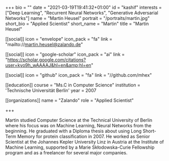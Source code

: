 +++
bio = ""
date = "2021-03-19T19:41:32+01:00"
id = "kashif"
interests = ["Deep Learning", "Recurrent Neural Networks", "Generative Adversarial Networks"]
name = "Martin Heusel"
portrait = "/portraits/martin.jpg"
short_bio = "Applied Scientist"
short_name = "Martin"
title = "Martin Heusel"

[[social]]
    icon = "envelope"
    icon_pack = "fa"
    link = "mailto://martin.heusel@zalando.de"

[[social]]
    icon = "google-scholar"
    icon_pack = "ai"
    link = "https://scholar.google.com/citations?user=kyo9h_wAAAAJ&hl=en&amp;hl=en"

[[social]]
    icon = "github"
    icon_pack = "fa"
    link = "//github.com/mhex"

[[education]]
    course = "Ms.C in Computer Science"
    institution = 'Technische Universität Berlin'
    year = 2007

[[organizations]]
    name = "Zalando"
    role = "Applied Scientist"

+++

Martin studied Computer Science at the Technical University of Berlin where his focus was on Machine Learning, Neural Networks from the beginning. He graduated with a Diploma thesis about using Long Short-Term Memory for protein classification in 2007. He worked as Senior Scientist at the Johannes Kepler University Linz in Austria at the Institute of Machine Learning, supported by a Marie Skłodowska-Curie Fellowship program and as a freelancer for several major companies.

